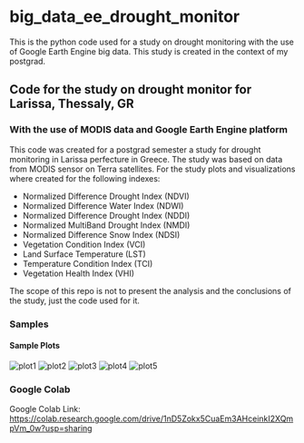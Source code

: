 # big_data_ee_drought_monitor
This is the python code used for a study on drought monitoring with the use of Google Earth Engine big data. This study is created in the context of my postgrad.

## Code for the study on drought monitor for Larissa, Thessaly, GR
### With the use of MODIS data and Google Earth Engine platform

This code was created for a postgrad semester a study for drought monitoring in Larissa perfecture in Greece. The study was based on data from MODIS sensor on Terra satellites. For the study plots and visualizations where created for the following indexes:
- Normalized Difference Drought Index (NDVI)
- Normalized Difference Water Index (NDWI)
- Normalized Difference Drought Index (NDDI)
- Normalized MultiBand Drought Index (NMDI)
- Normalized Difference Snow Index (NDSI)
- Vegetation Condition Index (VCI)
- Land Surface Temperature (LST)
- Temperature Condition Index (TCI)
- Vegetation Health Index (VHI)

The scope of this repo is not to present the analysis and the conclusions of the study, just the code used for it.

### Samples
#### Sample Plots
![plot1](https://github.com/nikfot/big_data_ee_drought_monitor/blob/master/example1.png?raw=true)
![plot2](https://github.com/nikfot/big_data_ee_drought_monitor/blob/master/example2.png?raw=true)
![plot3](https://github.com/nikfot/big_data_ee_drought_monitor/blob/master/example3.png?raw=true)
![plot4](https://github.com/nikfot/big_data_ee_drought_monitor/blob/master/example4.png?raw=true)
![plot5](https://github.com/nikfot/big_data_ee_drought_monitor/blob/master/example5.png?raw=true)

### Google Colab
Google Colab Link: https://colab.research.google.com/drive/1nD5Zokx5CuaEm3AHceinkI2XQmpVm_0w?usp=sharing
